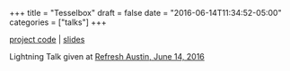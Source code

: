 +++
title = "Tesselbox"
draft = false
date = "2016-06-14T11:34:52-05:00"
categories = ["talks"]
+++

[project code](https://github.com/chrisbodhi/tesselbox) | [slides](https://github.com/chrisbodhi/presentations/tree/master/tessel2)

Lightning Talk given at [Refresh Austin, June 14, 2016](https://www.meetup.com/Austin-Web-Design/events/229307835/)
